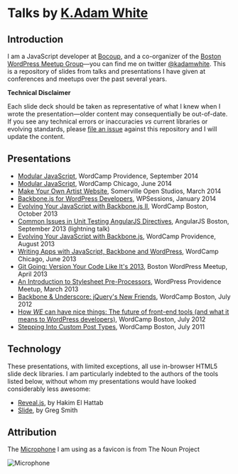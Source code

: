 # Talks by [K.Adam White](http://www.kadamwhite.com)

## Introduction

I am a JavaScript developer at [Bocoup](http://bocoup.com/), and a co-organizer of the [Boston WordPress Meetup Group](http://meetup.bostonwp.org/)&mdash;you can find me on twitter [@kadamwhite](http://twitter.com/kadamwhite). This is a repository of slides from talks and presentations I have given at conferences and meetups over the past several years.

**Technical Disclaimer**

Each slide deck should be taken as representative of what I knew when I wrote the presentation&mdash;older content may consequentially be out-of-date. If you see any technical errors or inaccuracies *vs* current libraries or evolving standards, please [file an issue](https://github.com/kadamwhite/talks/issues) against this repository and I will update the content.

## Presentations

* [Modular JavaScript](http://kadamwhite.github.io/talks/2014/modular-javascript-pvd/), WordCamp Providence, September 2014
* [Modular JavaScript](http://kadamwhite.github.io/talks/2014/modular-javascript/), WordCamp Chicago, June 2014
* [Make Your Own Artist Website](http://kadamwhite.github.io/talks/2014/artists-website/), Somerville Open Studios, March 2014
* [Backbone.js for WordPress Developers](http://kadamwhite.github.io/talks/2014/backbone-wordpress-wpsessions/), WPSessions, January 2014
* [Evolving Your JavaScript with Backbone.js II](http://kadamwhite.github.io/talks/2013/backbone-wordpress-wcbos/), WordCamp Boston, October 2013
* [Common Issues in Unit Testing AngularJS Directives](http://kadamwhite.github.io/talks/2013/angular-directive-testing/), AngularJS Boston, September 2013 (lightning talk)
* [Evolving Your JavaScript with Backbone.js](http://kadamwhite.github.io/talks/2013/backbone-wordpress/), WordCamp Providence, August 2013
* [Writing Apps with JavaScript, Backbone and WordPress](http://kadamwhite.github.io/talks/2013/wcchi/), WordCamp Chicago, June 2013
* [Git Going: Version Your Code Like It's 2013](http://kadamwhite.github.io/talks/2013/git-going/), Boston WordPress Meetup, April 2013
* [An Introduction to Stylesheet Pre-Processors](http://kadamwhite.github.io/talks/2013/preprocessors/), WordPress Providence Meetup, March 2013
* [Backbone &amp; Underscore: jQuery's New Friends](http://kadamwhite.github.io/talks/2012/backbone-and-underscore/), WordCamp Boston, July 2012
* [How *WE* can have nice things: The future of front-end tools (and what it means to WordPress developers)](http://kadamwhite.github.io/talks/2012/front-end-and-wp/), WordCamp Boston, July 2012
* [Stepping Into Custom Post Types](http://www.slideshare.net/kadamwhite/stepping-into-custom-post-types), WordCamp Boston, July 2011</li>

## Technology

These presentations, with limited exceptions, all use in-browser HTML5 slide deck libraries. I am particularly indebted to the authors of the tools listed below, without whom my presentations would have looked considerably less awesome:

* [Reveal.js](https://github.com/hakimel/reveal.js), by Hakim El Hattab
* [Slide](https://github.com/incompl/slide), by Greg Smith

## Attribution

The [Microphone](http://thenounproject.com/noun/microphone/#icon-No171) I am using as a favicon is from The Noun Project

<img src="http://kadamwhite.github.io/talks/apple-touch-icon-precomposed.png" alt="Microphone" />
